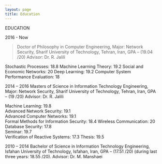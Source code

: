 ```yaml
---
layout: page
title: Education
---
```


EDUCATION

2016 - Now	
>Doctor of Philosophy in Computer Engineering, Major: Network Security, Sharif University of Technology, Tehran, Iran, GPA – (19.04 /20) 
Advisor: Dr. R. Jalili

Stochastic Processes: 18.8
Machine Learning Theory: 19.2
Social and Economic Networks: 20
Deep Learning: 19.2
Computer System Performance Evaluation: 18


2014 – 2016
	Masters of Science in Information Technology Engineering, Major: Network Security, Sharif University of Technology, Tehran, Iran, GPA – (19 /20) 
Advisor: Dr. R. Jalili

Machine Learning: 19.8  
Advanced Network Security: 19.1   
Advanced Computer Networks: 19.1  
Formal Methods for Information Security: 18.4 
Wireless Communication: 20   
Database Security: 17.8  
Seminar: 19.7  
Verification of Reactive Systems: 17.3
Thesis: 19.5

2010 – 2014	Bachelor of Science in Information Technology Engineering, Isfahan University of Technology, Isfahan, Iran, GPA – (17.51 /20) (during last three years: 18.55 /20).
Advisor: Dr. M. Manshaei


